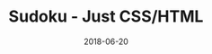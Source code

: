 ---
title: 'Sudoku - Just CSS/HTML'
description: 'Complete a sudoku puzzle without Javascript or server-side interaction.'
gametype: 'easy'
gameid: 20
date: 2018-06-20
tags: []
draft: false
type: 'games'
num19: [{'idx':1,'arr1':[1,2,3,4,5,6,7,8,9],'arr2':[1,2,3,4,5,6,7,8,9]},{'idx':2,'arr1':[1,2,3,4,5,6,7,8,9],'arr2':[1,2,3,4,5,6,7,8,9]},{'idx':3,'arr1':[1,2,3,4,5,6,7,8,9],'arr2':[1,2,3,4,5,6,7,8,9]},{'idx':4,'arr1':[1,2,3,4,5,6,7,8,9],'arr2':[1,2,3,4,5,6,7,8,9]},{'idx':5,'arr1':[1,2,3,4,5,6,7,8,9],'arr2':[1,2,3,4,5,6,7,8,9]},{'idx':6,'arr1':[1,2,3,4,5,6,7,8,9],'arr2':[1,2,3,4,5,6,7,8,9]},{'idx':7,'arr1':[1,2,3,4,5,6,7,8,9],'arr2':[1,2,3,4,5,6,7,8,9]},{'idx':8,'arr1':[1,2,3,4,5,6,7,8,9],'arr2':[1,2,3,4,5,6,7,8,9]},{'idx':9,'arr1':[1,2,3,4,5,6,7,8,9],'arr2':[1,2,3,4,5,6,7,8,9]}]
puzzle: [[0, 0, 0, 0, 0, 0, 0, 0, 0], [7, 6, 0, 8, 9, 0, 0, 0, 1], [0, 1, 8, 0, 0, 2, 3, 0, 0], [0, 5, 0, 6, 0, 7, 2, 8, 0], [0, 0, 0, 0, 5, 0, 0, 0, 0], [0, 2, 1, 9, 0, 8, 0, 6, 0], [0, 0, 6, 3, 0, 0, 1, 5, 0], [2, 0, 0, 0, 8, 4, 0, 3, 9], [0, 0, 0, 0, 0, 0, 0, 0, 0]]
layout: 'sudokucssstatic'
---